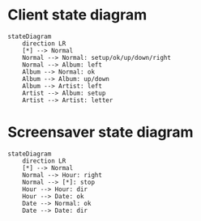 # Client state diagram
```mermaid
stateDiagram
    direction LR
    [*] --> Normal
    Normal --> Normal: setup/ok/up/down/right
    Normal --> Album: left
    Album --> Normal: ok
    Album --> Album: up/down
    Album --> Artist: left
    Artist --> Album: setup
    Artist --> Artist: letter
```

# Screensaver state diagram
```mermaid
stateDiagram
    direction LR
    [*] --> Normal
    Normal --> Hour: right
	Normal --> [*]: stop
    Hour --> Hour: dir
    Hour --> Date: ok
    Date --> Normal: ok
    Date --> Date: dir
```
